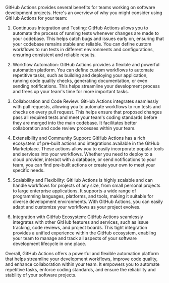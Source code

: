 GitHub Actions provides several benefits for teams working on software development projects. Here's an overview of why you might consider using GitHub Actions for your team:

1. Continuous Integration and Testing: GitHub Actions allows you to automate the process of running tests whenever changes are made to your codebase. This helps catch bugs and issues early on, ensuring that your codebase remains stable and reliable. You can define custom workflows to run tests in different environments and configurations, ensuring consistent and reliable results.

2. Workflow Automation: GitHub Actions provides a flexible and powerful automation platform. You can define custom workflows to automate repetitive tasks, such as building and deploying your application, running code quality checks, generating documentation, or even sending notifications. This helps streamline your development process and frees up your team's time for more important tasks.

3. Collaboration and Code Review: GitHub Actions integrates seamlessly with pull requests, allowing you to automate workflows to run tests and checks on every pull request. This helps ensure that proposed changes pass all required tests and meet your team's coding standards before they are merged into the main codebase. It facilitates better collaboration and code review processes within your team.

4. Extensibility and Community Support: GitHub Actions has a rich ecosystem of pre-built actions and integrations available in the GitHub Marketplace. These actions allow you to easily incorporate popular tools and services into your workflows. Whether you need to deploy to a cloud provider, interact with a database, or send notifications to your team, you can find pre-built actions or create your own to meet your specific needs.

5. Scalability and Flexibility: GitHub Actions is highly scalable and can handle workflows for projects of any size, from small personal projects to large enterprise applications. It supports a wide range of programming languages, platforms, and tools, making it suitable for diverse development environments. With GitHub Actions, you can easily adapt and customize your workflows as your project evolves.

6. Integration with GitHub Ecosystem: GitHub Actions seamlessly integrates with other GitHub features and services, such as issue tracking, code reviews, and project boards. This tight integration provides a unified experience within the GitHub ecosystem, enabling your team to manage and track all aspects of your software development lifecycle in one place.

Overall, GitHub Actions offers a powerful and flexible automation platform that helps streamline your development workflows, improve code quality, and enhance collaboration within your team. It empowers you to automate repetitive tasks, enforce coding standards, and ensure the reliability and stability of your software projects.
